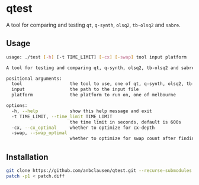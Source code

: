 # qtest

A tool for comparing and testing `qt`, `q-synth`, `olsq2`, `tb-olsq2` and `sabre`.

## Usage

```bash
usage: ./test [-h] [-t TIME_LIMIT] [-cx] [-swap] tool input platform

A tool for testing and comparing qt, q-synth, olsq2, tb-olsq2 and sabre.

positional arguments:
  tool                  the tool to use, one of qt, q-synth, olsq2, tb-olsq2, sabre
  input                 the path to the input file
  platform              the platform to run on, one of melbourne

options:
  -h, --help            show this help message and exit
  -t TIME_LIMIT, --time_limit TIME_LIMIT
                        the time limit in seconds, default is 600s
  -cx, --cx_optimal     whether to optimize for cx-depth
  -swap, --swap_optimal
                        whether to optimize for swap count after finding a depth-optimal circuit
```

## Installation

```bash
git clone https://github.com/anbclausen/qtest.git --recurse-submodules
patch -p1 < patch.diff
```
